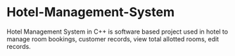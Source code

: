 # Hotel-Management-System
Hotel Management System in C++ is software based project used in hotel to manage room bookings, customer records, view total allotted rooms, edit records.
